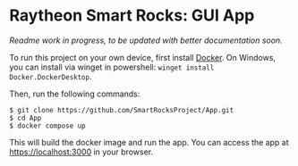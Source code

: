 # Raytheon Smart Rocks: GUI App

*Readme work in progress, to be updated with better documentation soon.*

To run this project on your own device, first install [Docker](https://docs.docker.com/get-docker/). On Windows, you can install via winget in powershell: `winget install Docker.DockerDesktop`.


Then, run the following commands:
```
$ git clone https://github.com/SmartRocksProject/App.git
$ cd App
$ docker compose up
```

This will build the docker image and run the app. You can access the app at [https://localhost:3000](https://localhost:3000) in your browser.